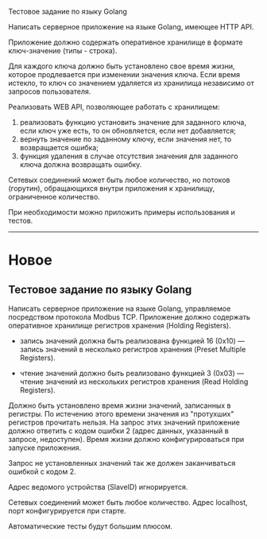 Тестовое задание по языку Golang

Написать серверное приложение на языке Golang, имеющее HTTP API.

Приложение должно содержать оперативное хранилище в формате ключ-значение (типы - строка).

Для каждого ключа должно быть установлено свое время жизни, которое продлевается при изменении
значения ключа. Если время истекло, то ключ со значением удаляется из хранилища независимо от
запросов пользователя.

Реализовать WEB API, позволяющее работать с хранилищем:
1) реализовать функцию установить значение для заданного ключа, если ключ уже есть, то он
обновляется, если нет добавляется;
2) вернуть значение по заданному ключу, если значения нет, то возвращается ошибка;
3) функция удаления в случае отсутствия значения для заданного ключа должна возвращать ошибку.

Сетевых соединений может быть любое количество, но потоков (горутин), обращающихся внутри
приложения к хранилищу, ограниченное количество.

При необходимости можно приложить примеры использования и тестов.


---

# Новое

## Тестовое задание по языку Golang

Написать серверное приложение на языке Golang, управляемое посредством протокола Modbus TCP. Приложение должно содержать оперативное хранилище регистров хранения (Holding Registers).

* запись значений должна быть реализована функцией 16 (0x10) — запись значений в несколько регистров хранения (Preset Multiple Registers).

* чтение значений должно быть реализовано функцией 3 (0x03) — чтение значений из нескольких регистров хранения (Read Holding Registers).

Должно быть установлено время жизни значений, записанных в регистры. По истечению этого времени значения из "протухших" регистров прочитать нельзя. На запрос этих значений приложение должно ответить с кодом ошибки 2 (адрес данных, указанный в запросе, недоступен). Время жизни должно конфигурироваться при запуске приложения.

Запрос не установленных значений так же должен заканчиваться ошибкой с кодом 2.

Адрес ведомого устройства (SlaveID) игнорируется.

Сетевых соединений может быть любое количество. Адрес localhost, порт конфигурируется при старте.

Автоматические тесты будут большим плюсом.